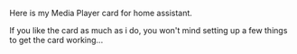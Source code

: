 Here is my Media Player card for home assistant. 

If you like the card as much as i do, you won't mind setting up a few things to get the card working...

